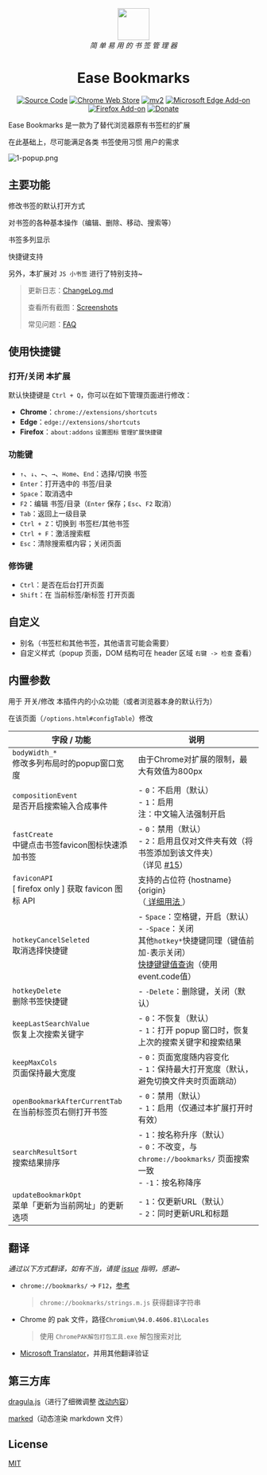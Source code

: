 [//]: #
<div align="center">
<img width="64" src="docs/bookmarks.svg" />
<br>
<i>简 单 易 用 的 书 签 管 理 器</i>
<h1>Ease Bookmarks</h1>
<a href="https://github.com/qinxs/Ease-Bookmarks"><img src="https://img.shields.io/badge/Source_Code-GitHub-blue" alt="Source Code"></a>
<a href="https://chrome.google.com/webstore/detail/ease-bookmarks/jekbcacdnnlaajcagcmcpdjckjpjgfll"><img src="https://img.shields.io/chrome-web-store/v/jekbcacdnnlaajcagcmcpdjckjpjgfll.svg" alt="Chrome Web Store"></a>
<a href="https://chrome.google.com/webstore/detail/ease-bookmarks/poefceffmekhjoadknillcbdifahongk"><img src="https://img.shields.io/chrome-web-store/v/poefceffmekhjoadknillcbdifahongk?label=mv2" alt="mv2"></a>
<a href="https://microsoftedge.microsoft.com/addons/detail/ease-bookmarks/addbgeibeffkokpabpbpmdpehfbegchl"><img src="https://img.shields.io/badge/dynamic/json?label=microsoft%20edge%20add-on&amp;prefix=v&amp;query=%24.version&amp;url=https%3A%2F%2Fmicrosoftedge.microsoft.com%2Faddons%2Fgetproductdetailsbycrxid%2Faddbgeibeffkokpabpbpmdpehfbegchl" alt="Microsoft Edge Add-on"></a>
<a href="https://addons.mozilla.org/firefox/addon/ease-bookmarks/"><img src="https://img.shields.io/amo/v/ease-bookmarks" alt="Firefox Add-on"></a>
<a href="https://7bxing.com/donate/" title="欢迎捐赠~"><img src="https://img.shields.io/badge/Donate-blueviolet" alt="Donate"></a>
</div>

Ease Bookmarks 是一款为了替代浏览器原有书签栏的扩展

在此基础上，尽可能满足各类 书签使用习惯 用户的需求

![1-popup.png](./screenshots/1-popup.png)

## 主要功能

修改书签的默认打开方式

对书签的各种基本操作（编辑、删除、移动、搜索等）

书签多列显示

快捷键支持

另外，本扩展对 `JS 小书签` 进行了特别支持~

> 更新日志：[ChangeLog.md](ChangeLog.md)
> 
> 查看所有截图：[Screenshots](./screenshots/README.md#所有截图)
>
> 常见问题：[FAQ](https://github.com/qinxs/Ease-Bookmarks/wiki/常见问题（FAQ）)

## 使用快捷键

### 打开/关闭 本扩展

默认快捷键是 `Ctrl + Q`，你可以在如下管理页面进行修改：
- **Chrome**：`chrome://extensions/shortcuts`
- **Edge**：`edge://extensions/shortcuts`
- **Firefox**：`about:addons` `设置图标` `管理扩展快捷键`

### 功能键

- `↑`、`↓`、`←`、`→`、`Home`、`End`：选择/切换 书签
- `Enter`：打开选中的 书签/目录
- `Space`：取消选中
- `F2`：编辑 书签/目录（`Enter` 保存；`Esc`、`F2` 取消）
- `Tab`：返回上一级目录
- `Ctrl + Z`：切换到 书签栏/其他书签
- `Ctrl + F`：激活搜索框
- `Esc`：清除搜索框内容；关闭页面

### 修饰键

- `Ctrl`：是否在后台打开页面
- `Shift`：在 当前标签/新标签 打开页面

## 自定义

- 别名（书签栏和其他书签，其他语言可能会需要）
- 自定义样式（popup 页面，DOM 结构可在 header 区域 `右键 -> 检查` 查看）

## 内置参数

用于 开关/修改 本插件内的小众功能（或者浏览器本身的默认行为）

在该页面（`/options.html#configTable`）修改


| 字段 / 功能                                                          | 说明                                                                                                                   |
| ------------------------------------------------------------------- | ---------------------------------------------------------------------------------------------------------------------- |
| `bodyWidth_*`         <br>修改多列布局时的popup窗口宽度                | 由于Chrome对扩展的限制，最大有效值为800px                                                                                 |
| `compositionEvent`    <br>是否开启搜索输入合成事件                     | - `0`：不启用（默认）         <br>- `1`：启用   <br>注：中文输入法强制开启                                                   |
| `fastCreate`          <br>中键点击书签favicon图标快速添加书签          | - `0`：禁用（默认）           <br>- `2`：启用且仅对文件夹有效（将书签添加到该文件夹）  <br>（详见 [#15][issues-15]）            |
| `faviconAPI`          <br>[ firefox only ] 获取 favicon 图标 API      | 支持的占位符 {hostname} {origin}  <br>（[ 详细用法 ][issues-firefox]）                                                        |
| `hotkeyCancelSeleted` <br>取消选择快捷键                              | - `Space`：空格键，开启（默认）   <br>- `-Space`：关闭   <br>其他`hotkey*`快捷键同理（键值前加`-`表示关闭）  <br>[快捷键键值查询][keycode]（使用event.code值） |
| `hotkeyDelete`        <br>删除书签快捷键                              | - `-Delete`：删除键，关闭（默认）                                                                                         |
| `keepLastSearchValue` <br>恢复上次搜索关键字                          | - `0`：不恢复（默认）          <br>- `1`：打开 popup 窗口时，恢复上次的搜索关键字和搜索结果                                    |
| `keepMaxCols`         <br>页面保持最大宽度                            | - `0`：页面宽度随内容变化      <br>- `1`：保持最大打开宽度（默认，避免切换文件夹时页面跳动）                                    |
| `openBookmarkAfterCurrentTab`<br>在当前标签页右侧打开书签              | - `0`：禁用（默认）           <br>- `1`：启用（仅通过本扩展打开时有效）                                                       |
| `searchResultSort`    <br>搜索结果排序                                | - `1`：按名称升序（默认）      <br>- `0`：不改变，与 `chrome://bookmarks/` 页面搜索一致  <br>- `-1`：按名称降序                  |
| `updateBookmarkOpt`   <br>菜单「更新为当前网址」的更新选项              | - `1`：仅更新URL（默认）      <br>- `2`：同时更新URL和标题                                                                  |


## 翻译
*通过以下方式翻译，如有不当，请提 [issue][issues-page] 指明，感谢~*

- `chrome://bookmarks/` -> `F12`，[参考](docs/chrome_bookmarks.png)
  > `chrome://bookmarks/strings.m.js` 获得翻译字符串
- Chrome 的 pak 文件，路径`Chromium\94.0.4606.81\Locales`
  
  > 使用 `ChromePAK解包打包工具.exe` 解包搜索对比
- [Microsoft Translator](https://cn.bing.com/translator)，并用其他翻译验证

## 第三方库

[dragula.js](https://github.com/bevacqua/dragula)（进行了细微调整 [改动内容](https://github.com/qinxs/dragula2)）

[marked](https://github.com/markedjs/marked)（动态渲染 markdown 文件）

## License

[MIT](LICENSE)

[issues-page]: https://github.com/qinxs/Ease-Bookmarks/issues
[issues-15]: https://github.com/qinxs/Ease-Bookmarks/issues/15
[issues-firefox]: https://github.com/qinxs/Ease-Bookmarks/issues/42
[keycode]: https://www.toptal.com/developers/keycode
